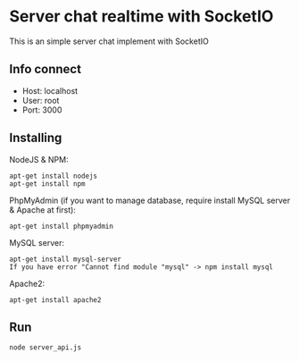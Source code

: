 # Server chat realtime with SocketIO

This is an simple server chat implement with SocketIO

## Info connect

* Host: localhost
* User: root
* Port: 3000

## Installing

NodeJS & NPM:
```
apt-get install nodejs
apt-get install npm
```

PhpMyAdmin (if you want to manage database, require install MySQL server & Apache at first):
```
apt-get install phpmyadmin
```

MySQL server:
```
apt-get install mysql-server
If you have error "Cannot find module "mysql" -> npm install mysql
```

Apache2:
```
apt-get install apache2
```

## Run
```
node server_api.js
```
